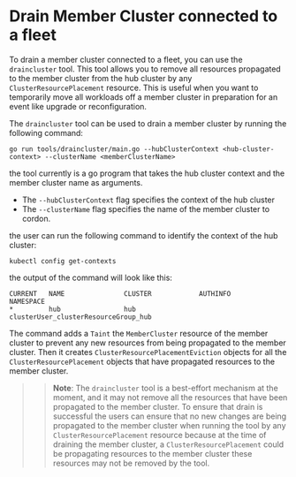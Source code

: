 # Drain Member Cluster connected to a fleet

To drain a member cluster connected to a fleet, you can use the `draincluster` tool. This tool allows you to remove all
resources propagated to the member cluster from the hub cluster by any `ClusterResourcePlacement` resource.
This is useful when you want to temporarily move all workloads off a member cluster in preparation for an 
event like upgrade or reconfiguration.

The `draincluster` tool can be used to drain a member cluster by running the following command:

```
go run tools/draincluster/main.go --hubClusterContext <hub-cluster-context> --clusterName <memberClusterName>
```

the tool currently is a go program that takes the hub cluster context and the member cluster name as arguments.

- The `--hubClusterContext` flag specifies the context of the hub cluster
- The `--clusterName` flag specifies the name of the member cluster to cordon.

the user can run the following command to identify the context of the hub cluster:

```
kubectl config get-contexts
```

the output of the command will look like this:

```
CURRENT   NAME               CLUSTER            AUTHINFO                                            NAMESPACE         
*         hub                hub                clusterUser_clusterResourceGroup_hub   
```

The command adds a `Taint` the `MemberCluster` resource of the member cluster to prevent any new resources from being 
propagated to the member cluster. Then it creates `ClusterResourcePlacementEviction` objects for all the 
`ClusterResourcePlacement` objects that have propagated resources to the member cluster.

>> **Note**: The `draincluster` tool is a best-effort mechanism at the moment, and it may not remove all the resources that 
> have been propagated to the member cluster. To ensure that drain is successful the users can ensure that no new 
> changes are being propagated to the member cluster when running the tool by any `ClusterResourcePlacement` resource 
> because at the time of draining the member cluster, a `ClusterResourcePlacement` could be propagating resources to the 
> member cluster these resources may not be removed by the tool.
